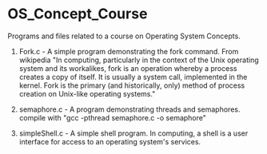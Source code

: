 # OS_Concept_Course
Programs and files related to a course on Operating System Concepts. 

1. Fork.c - A simple program demonstrating the fork command. From wikipedia "In computing, particularly in the context of the Unix operating system and its workalikes, fork is an operation whereby a process creates a copy of itself. It is usually a system call, implemented in the kernel. Fork is the primary (and historically, only) method of process creation on Unix-like operating systems."

2. semaphore.c - A program demonstrating threads and semaphores. compile with "gcc -pthread semaphore.c -o semaphore"

3. simpleShell.c - A simple shell program. In computing, a shell is a user interface for access to an operating system's services.

